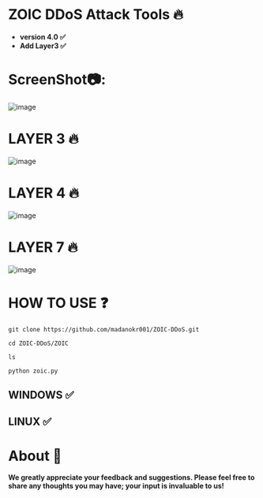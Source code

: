 # ZOIC DDoS Attack Tools 🔥

- **version 4.0 ✅**
- **Add Layer3 ✅**

# ScreenShot📷:
![image](https://github.com/user-attachments/assets/56c39496-52d0-422b-a947-1d9ebed86031)

# LAYER 3 🔥
![image](https://github.com/user-attachments/assets/3cf459e6-cfc5-42b7-975b-f43dbdb05300)


# LAYER 4 🔥
![image](https://github.com/user-attachments/assets/e279ab94-6a19-469a-8e2c-cb0988037d5a)


# LAYER 7 🔥
![image](https://github.com/user-attachments/assets/718068b5-faee-43b8-9801-a9eda4b5ebab)




# HOW TO USE ❓
```
git clone https://github.com/madanokr001/ZOIC-DDoS.git
```
```
cd ZOIC-DDoS/ZOIC
```
```
ls
```
```
python zoic.py
```

## WINDOWS ✅
## LINUX ✅ 

# About 🤑
**We greatly appreciate your feedback and suggestions. Please feel free to share any thoughts you may have; your input is invaluable to us!**






